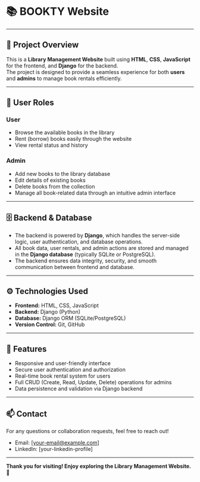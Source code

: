 # 📚 BOOKTY Website

---

## 📌 Project Overview  
This is a **Library Management Website** built using **HTML**, **CSS**, **JavaScript** for the frontend, and **Django** for the backend.  
The project is designed to provide a seamless experience for both **users** and **admins** to manage book rentals efficiently.

---

## 👥 User Roles

### User
- Browse the available books in the library  
- Rent (borrow) books easily through the website  
- View rental status and history  

### Admin
- Add new books to the library database  
- Edit details of existing books  
- Delete books from the collection  
- Manage all book-related data through an intuitive admin interface  

---

## 🗄️ Backend & Database  
- The backend is powered by **Django**, which handles the server-side logic, user authentication, and database operations.  
- All book data, user rentals, and admin actions are stored and managed in the **Django database** (typically SQLite or PostgreSQL).  
- The backend ensures data integrity, security, and smooth communication between frontend and database.

---

## ⚙️ Technologies Used

- **Frontend:** HTML, CSS, JavaScript  
- **Backend:** Django (Python)  
- **Database:** Django ORM (SQLite/PostgreSQL)  
- **Version Control:** Git, GitHub  

---

## 🚀 Features

- Responsive and user-friendly interface  
- Secure user authentication and authorization  
- Real-time book rental system for users  
- Full CRUD (Create, Read, Update, Delete) operations for admins  
- Data persistence and validation via Django backend  

---

## 📫 Contact  
For any questions or collaboration requests, feel free to reach out!  
- Email: [your-email@example.com]  
- LinkedIn: [your-linkedin-profile]

---

**Thank you for visiting! Enjoy exploring the Library Management Website. 📖**
